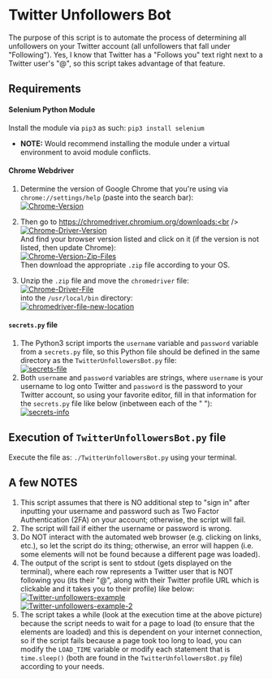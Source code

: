# Twitter Unfollowers Bot

The purpose of this script is to automate the process of determining all unfollowers on your Twitter account (all unfollowers that fall under "Following"). Yes, I know that Twitter has a "Follows you" text right next to a Twitter user's "@", so this script takes advantage of that feature.

## Requirements

#### Selenium Python Module
Install the module via `pip3` as such: `pip3 install selenium`
* __NOTE:__ Would recommend installing the module under a virtual environment to avoid module conflicts.

#### Chrome Webdriver 
1. Determine the version of Google Chrome that you're using via `chrome://settings/help` (paste into the search bar):<br />
<a href="https://ibb.co/26cKSPt"><img src="https://i.ibb.co/Jdrkq27/Chrome-Version.png" alt="Chrome-Version" border="0"></a><br />

2. Then go to https://chromedriver.chromium.org/downloads:<br />
<a href="https://ibb.co/0ygcDBS"><img src="https://i.ibb.co/Qv2fb8R/Chrome-Driver-Version.png" alt="Chrome-Driver-Version" border="0"></a><br />
And find your browser version listed and click on it (if the version is not listed, then update Chrome):<br />
<a href="https://ibb.co/2Zgjw0C"><img src="https://i.ibb.co/mN6Hmr2/Chrome-Version-Zip-Files.png" alt="Chrome-Version-Zip-Files" border="0"></a><br />
Then download the appropriate `.zip` file according to your OS.

3. Unzip the `.zip` file and move the  `chromedriver` file:<br />
<a href="https://ibb.co/g6Txf95"><img src="https://i.ibb.co/yVyrZPw/Chrome-Driver-File.png" alt="Chrome-Driver-File" border="0"></a><br />
into the `/usr/local/bin` directory:<br />
<a href="https://imgbb.com/"><img src="https://i.ibb.co/xhwj9j7/chromedriver-file-new-location.png" alt="chromedriver-file-new-location" border="0"></a><br />

#### `secrets.py` file
1. The Python3 script imports the `username` variable and `password` variable from a `secrets.py` file, so this Python file should be defined in the same directory as the `TwitterUnfollowersBot.py` file:<br />
<a href="https://ibb.co/5cVPFGP"><img src="https://i.ibb.co/PC8dQFd/secrets-file.png" alt="secrets-file" border="0"></a><br />
2. Both `username` and `password` variables are strings, where `username` is your username to log onto Twitter and `password` is the password to your Twitter account, so using your favorite editor, fill in that information for the `secrets.py` file like below (inbetween each of the " "):<br />
<a href="https://ibb.co/yNDZZvH"><img src="https://i.ibb.co/BfmQQW0/secrets-info.png" alt="secrets-info" border="0"></a><br />

## Execution of `TwitterUnfollowersBot.py` file
Execute the file as: `./TwitterUnfollowersBot.py` using your terminal.

## A few NOTES
1. This script assumes that there is NO additional step to "sign in" after inputting your username and password such as Two Factor Authentication (2FA) on your account; otherwise, the script will fail.
2. The script will fail if either the username or password is wrong.
3. Do NOT interact with the automated web browser (e.g. clicking on links, etc.), so let the script do its thing; otherwise, an error will happen (i.e. some elements will not be found because a different page was loaded).
4. The output of the script is sent to stdout (gets displayed on the terminal), where each row represents a Twitter user that is NOT following you (its their "@", along with their Twitter profile URL which is clickable and it takes you to their profile) like below:<br />
<a href="https://ibb.co/PTY6MQs"><img src="https://i.ibb.co/6vZW8Bc/Twitter-unfollowers-example.png" alt="Twitter-unfollowers-example" border="0"></a><br />
<a href="https://ibb.co/j6pDdzV"><img src="https://i.ibb.co/gjnJGdv/Twitter-unfollowers-example-2.png" alt="Twitter-unfollowers-example-2" border="0"></a><br />
5. The script takes a while (look at the execution time at the above picture) because the script needs to wait for a page to load (to ensure that the elements are loaded) and this is dependent on your internet connection, so if the script fails because a page took too long to load, you can modify the `LOAD_TIME` variable or modify each statement that is `time.sleep()` (both are found in the `TwitterUnfollowersBot.py` file) according to your needs.
